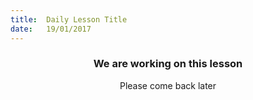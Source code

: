 ```yaml
---
title:  Daily Lesson Title
date:   19/01/2017
---
```


### <center>We are working on this lesson</center>
<center>Please come back later</center>